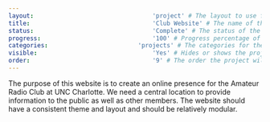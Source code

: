 ```yaml
---
layout:									'project' # The layout to use for the project page.
title:									'Club Website' # The name of the project.
status:									'Complete' # The status of the project. Should be one of 'Brainstorming', 'Designing', 'Building', 'Testing', 'Implementing', 'On-Hold', or 'Cancelled'.
progress:								'100' # Progress percentage of the project.
categories:							'projects' # The categories for the project. Projects should always be 'projects'.
visible:								'Yes' # Hides or shows the project in feeds.
order:									'9' # The order the project will be shown in feeds.
---
```



The purpose of this website is to create an online presence for the Amateur Radio Club at UNC Charlotte.
We need a central location to provide information to the public as well as other members.
The website should have a consistent theme and layout and should be relatively modular.
